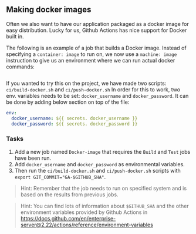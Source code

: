 ## Making docker images

Often we also want to have our application packaged as a docker image for easy distribution. Lucky for us, Github Actions has nice support for Docker built in.

The following is an example of a job that builds a Docker image. Instead of specifying a `container: image` to run on, we now use a `machine: image` instruction to give us an environment where we can run actual docker commands:

```YAML

```

If you wanted to try this on the project, we have made two scripts: `ci/build-docker.sh` and `ci/push-docker.sh`
In order for this to work, two env. variables needs to be set: `docker_username` and `docker_password`. It can be done by adding below section on top of the file:

```YAML
env: 
  docker_username: ${{ secrets. docker_username }}
  docker_password: ${{ secrets. docker_password }}
```

### Tasks

1. Add a new job named `Docker-image` that requires the `Build` and `Test` jobs have been run.
2. Add `docker_username` and `docker_password` as environmental variables. 
3. Then run the `ci/build-docker.sh` and `ci/push-docker.sh` scripts with `export GIT_COMMIT="GA-$GITHUB_SHA"`.

> Hint: Remember that the job needs to run on specified system and is based on the results from previous jobs. 

> Hint: You can find lots of information about `$GITHUB_SHA` and the other environment variables provided by Github Actions in  https://docs.github.com/en/enterprise-server@2.22/actions/reference/environment-variables